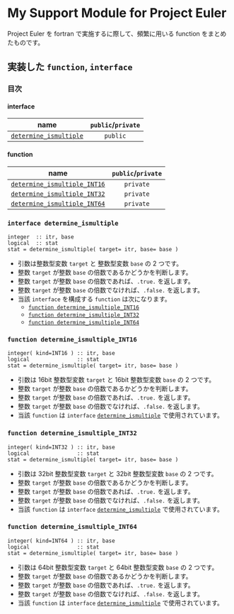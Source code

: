 # My Support Module for Project Euler #

Project Euler を fortran で実施するに際して、頻繁に用いる function をまとめたものです。

## 実装した `function`, `interface` ##

### 目次 ###

#### interface ####

|name|`public`/`private`|
|:-:|:-:|
|[`determine_ismultiple`](#interface-determine_ismultiple)|`public`|

#### function ####

|name|`public`/`private`|
|:-:|:-:|
|[`determine_ismultiple_INT16`](#function-determine_ismultiple_INT16)|`private`|
|[`determine_ismultiple_INT32`](#function-determine_ismultiple_INT32)|`private`|
|[`determine_ismultiple_INT64`](#function-determine_ismultiple_INT64)|`private`|

### `interface determine_ismultiple` ###

```Fortran
integer  :: itr, base
logical  :: stat
stat = determine_ismultiple( target= itr, base= base )
```

* 引数は整数型変数 `target` と 整数型変数 `base` の 2 つです。
* 整数 `target` が整数 `base` の倍数であるかどうかを判断します。
* 整数 `target` が整数 `base` の倍数であれば、`.true.` を返します。
* 整数 `target` が整数 `base` の倍数でなければ、`.false.` を返します。
* 当該 `interface` を構成する `function` は次になります。
  * [`function determine_ismultiple_INT16`](#function-determine_ismultiple_INT16)
  * [`function determine_ismultiple_INT32`](#function-determine_ismultiple_INT32)
  * [`function determine_ismultiple_INT64`](#function-determine_ismultiple_INT64)

### `function determine_ismultiple_INT16` ###

```Fortran
integer( kind=INT16 ) :: itr, base
logical               :: stat
stat = determine_ismultiple( target= itr, base= base )
```

* 引数は 16bit 整数型変数 `target` と 16bit 整数型変数 `base` の 2 つです。
* 整数 `target` が整数 `base` の倍数であるかどうかを判断します。
* 整数 `target` が整数 `base` の倍数であれば、`.true.` を返します。
* 整数 `target` が整数 `base` の倍数でなければ、`.false.` を返します。
* 当該 `function` は `interface` [`determine_ismultiple`](#interface-determine_ismultiple) で使用されています。

### `function determine_ismultiple_INT32` ###

```Fortran
integer( kind=INT32 ) :: itr, base
logical               :: stat
stat = determine_ismultiple( target= itr, base= base )
```

* 引数は 32bit 整数型変数 `target` と 32bit 整数型変数 `base` の 2 つです。
* 整数 `target` が整数 `base` の倍数であるかどうかを判断します。
* 整数 `target` が整数 `base` の倍数であれば、`.true.` を返します。
* 整数 `target` が整数 `base` の倍数でなければ、`.false.` を返します。
* 当該 `function` は `interface` [`determine_ismultiple`](#interface-determine_ismultiple) で使用されています。

### `function determine_ismultiple_INT64` ###

```Fortran
integer( kind=INT64 ) :: itr, base
logical               :: stat
stat = determine_ismultiple( target= itr, base= base )
```

* 引数は 64bit 整数型変数 `target` と 64bit 整数型変数 `base` の 2 つです。
* 整数 `target` が整数 `base` の倍数であるかどうかを判断します。
* 整数 `target` が整数 `base` の倍数であれば、`.true.` を返します。
* 整数 `target` が整数 `base` の倍数でなければ、`.false.` を返します。
* 当該 `function` は `interface` [`determine_ismultiple`](#interface-determine_ismultiple) で使用されています。

